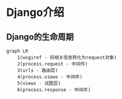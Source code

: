 # Django介绍
## Django的生命周期
```mermaid
graph LR
    1(wsgiref - 将相关信息转化为request对象)
    2(process.request - 中间件)
    3(urls - 路由层)
    4(process.views - 中间件)
    5(views - 试图层)
    6(process.response - 中间件)
```
